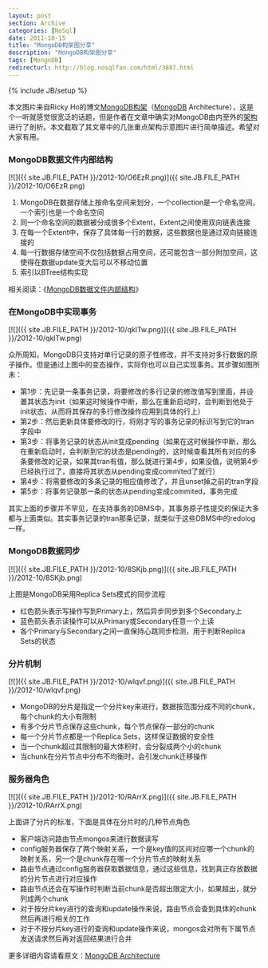 ```yaml
---
layout: post
section: Archive
categories: [NoSql]
date: 2011-10-15
title: "MongoDB构架图分享"
description: "MongoDB构架图分享"
tags: [MongoDB]
redirecturl: http://blog.nosqlfan.com/html/3887.html
---
```

{% include JB/setup %}

本文图片来自Ricky
Ho的博文[MongoDB构架](http://horicky.blogspot.jp/2012/04/mongodb-architecture.html)（[MongoDB](http://blog.nosqlfan.com/tags/mongodb "查看 MongoDB 的全部文章")
Architecture），这是个一听就感觉很宽泛的话题，但是作者在文章中确实对MongoDB由内至外的[架构](http://blog.nosqlfan.com/tags/%e6%9e%b6%e6%9e%84 "查看 架构 的全部文章")进行了剖析。本文截取了其文章中的几张重点架构示意图片进行简单描述。希望对大家有用。

### MongoDB数据文件内部结构

[![]({{ site.JB.FILE_PATH }}/2012-10/O6EzR.png)]({{ site.JB.FILE_PATH }}/2012-10/O6EzR.png)

1.  MongoDB在数据存储上按命名空间来划分，一个collection是一个命名空间，一个索引也是一个命名空间
2.  同一个命名空间的数据被分成很多个Extent，Extent之间使用双向链表连接
3.  在每一个Extent中，保存了具体每一行的数据，这些数据也是通过双向链接连接的
4.  每一行数据存储空间不仅包括数据占用空间，还可能包含一部分附加空间，这使得在数据update变大后可以不移动位置
5.  索引以BTree结构实现

相关阅读：《[MongoDB数据文件内部结构](http://blog.nosqlfan.com/html/3515.html)》

### 在MongoDB中实现事务

[![]({{ site.JB.FILE_PATH }}/2012-10/qklTw.png)]({{ site.JB.FILE_PATH }}/2012-10/qklTw.png)

众所周知，MongoDB只支持对单行记录的原子性修改，并不支持对多行数据的原子操作。但是通过上图中的变态操作，实际你也可以自己实现事务。其步骤如图所未：

-   第1步：先记录一条事务记录，将要修改的多行记录的修改值写到里面，并设置其状态为init（如果这时候操作中断，那么在重新启动时，会判断到他处于init状态，从而将其保存的多行修改操作应用到具体的行上）
-   第2步：然后更新具体要修改的行，将刚才写的事务记录的标识写到它的tran字段中
-   第3步：将事务记录的状态从init变成pending（如果在这时候操作中断，那么在重新启动时，会判断到它的状态是pending的，这时候查看其所有对应的多条要修改的记录，如果其tran有值，那么就进行第4步，如果没值，说明第4步已经执行过了，直接将其状态从pending变成commited了就行）
-   第4步：将需要修改的多条记录的相应值修改了，并且unset掉之前的tran字段
-   第5步：将事务记录那一条的状态从pending变成commited，事务完成

其实上面的步骤并不罕见，在支持事务的DBMS中，其事务原子性提交的保证大多都与上面类似。其实事务记录的tran那条记录，就类似于这些DBMS中的redolog一样。

### MongoDB数据同步

[![]({{ site.JB.FILE_PATH }}/2012-10/8SKjb.png)]({{ site.JB.FILE_PATH }}/2012-10/8SKjb.png)

上图是MongoDB采用Replica Sets模式的同步流程

-   红色箭头表示写操作写到Primary上，然后异步同步到多个Secondary上
-   蓝色箭头表示读操作可以从Primary或Secondary任意一个上读
-   各个Primary与Secondary之间一直保持心跳同步检测，用于判断Replica
    Sets的状态

### 分片机制

[![]({{ site.JB.FILE_PATH }}/2012-10/wlqvf.png)]({{ site.JB.FILE_PATH }}/2012-10/wlqvf.png)

-   MongoDB的分片是指定一个分片key来进行，数据按范围分成不同的chunk，每个chunk的大小有限制
-   有多个分片节点保存这些chunk，每个节点保存一部分的chunk
-   每一个分片节点都是一个Replica Sets，这样保证数据的安全性
-   当一个chunk超过其限制的最大体积时，会分裂成两个小的chunk
-   当chunk在分片节点中分布不均衡时，会引发chunk迁移操作

### 服务器角色

[![]({{ site.JB.FILE_PATH }}/2012-10/RArrX.png)]({{ site.JB.FILE_PATH }}/2012-10/RArrX.png)

上面讲了分片的标准，下面是具体在分片时的几种节点角色

-   客户端访问路由节点mongos来进行数据读写
-   config服务器保存了两个映射关系，一个是key值的区间对应哪一个chunk的映射关系，另一个是chunk存在哪一个分片节点的映射关系
-   路由节点通过config服务器获取数据信息，通过这些信息，找到真正存放数据的分片节点进行对应操作
-   路由节点还会在写操作时判断当前chunk是否超出限定大小，如果超出，就分列成两个chunk
-   对于按分片key进行的查询和update操作来说，路由节点会查到具体的chunk然后再进行相关的工作
-   对于不按分片key进行的查询和update操作来说，mongos会对所有下属节点发送请求然后再对返回结果进行合并

更多详细内容请看原文：[MongoDB
Architecture](http://horicky.blogspot.jp/2012/04/mongodb-architecture.html)

